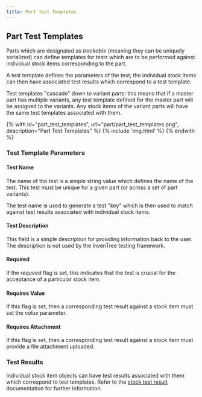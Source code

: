 ```yaml
---
title: Part Test Templates
---
```


## Part Test Templates

Parts which are designated as *trackable* (meaning they can be uniquely serialized) can define templates for tests which are to be performed against individual stock items corresponding to the part.

A test template defines the parameters of the test; the individual stock items can then have associated test results which correspond to a test template.

Test templates "cascade" down to variant parts: this means that if a master part has multiple variants, any test template defined for the master part will be assigned to the variants. Any stock items of the variant parts will have the same test templates associated with them.

{% with id="part_test_templates", url="part/part_test_templates.png", description="Part Test Templates" %}
{% include 'img.html' %}
{% endwith %}

### Test Template Parameters

#### Test Name

The name of the test is a simple string value which defines the name of the test. This test must be unique for a given part (or across a set of part variants).

The test name is used to generate a test "key" which is then used to match against test results associated with individual stock items.

#### Test Description

This field is a simple description for providing information back to the user. The description is not used by the InvenTree testing framework.

#### Required

If the *required* flag is set, this indicates that the test is crucial for the acceptance of a particular stock item.

#### Requires Value

If this flag is set, then a corresponding test result against a stock item must set the *value* parameter.

#### Requires Attachment

If this flag is set, then a corresponding test result against a stock item must provide a file attachment uploaded.

### Test Results

Individual stock item objects can have test results associated with them which correspond to test templates. Refer to the [stock test result](../stock/test.md) documentation for further information.
